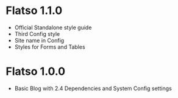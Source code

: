 # Flatso 1.1.0
- Official Standalone style guide
- Third Config style
- Site name in Config
- Styles for Forms and Tables
# Flatso 1.0.0
- Basic Blog with 2.4 Dependencies and System Config settings
